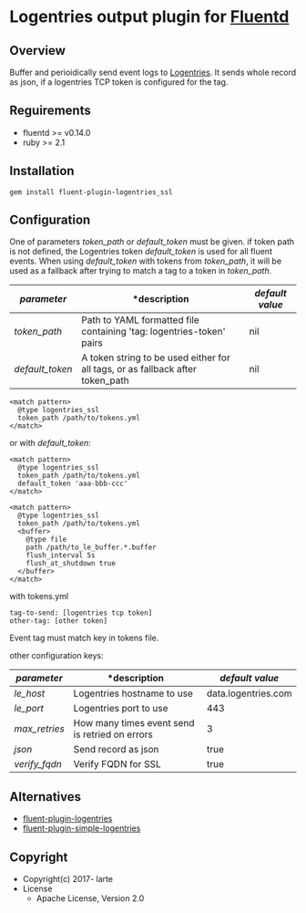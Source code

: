 # Logentries output plugin for [Fluentd](http://fluentd.org)

## Overview

Buffer and perioidically send event logs to [Logentries](http://logentries.com). It sends whole record as json, if
a logentries TCP token is configured for the tag.


## Reguirements

* fluentd >= v0.14.0
* ruby >= 2.1

## Installation

```
gem install fluent-plugin-logentries_ssl
```

## Configuration

One of parameters *token\_path* or *default\_token* must be given. if token path is not defined, the Logentries token *default\_token* is used for all fluent events. When using *default\_token* with tokens from *token\_path*, it will be used as a fallback after trying to match a tag to a token in *token\_path*.

| *parameter* | *description | *default value* |
|---|---|---|
| *token_path* | Path to YAML formatted file containing 'tag: logentries-token' pairs | nil |
| *default_token* | A token string to be used either for all tags, or as fallback after token_path| nil |


```
<match pattern>
  @type logentries_ssl
  token_path /path/to/tokens.yml
</match>
```

or with *default\_token*:

```
<match pattern>
  @type logentries_ssl
  token_path /path/to/tokens.yml
  default_token 'aaa-bbb-ccc'
</match>
```

```
<match pattern>
  @type logentries_ssl
  token_path /path/to/tokens.yml
  <buffer>
    @type file
    path /path/to_le_buffer.*.buffer
    flush_interval 5s
    flush_at_shutdown true
  </buffer>
</match>

````
with tokens.yml

```
tag-to-send: [logentries tcp token]
other-tag: [other token]
```

Event tag must match key in tokens file.

other configuration keys:

| *parameter* | *description | *default value* |
|---|---|---|
| *le_host* | Logentries hostname to use  | data.logentries.com |
| *le_port* | Logentries port to use | 443 |
| *max_retries* | How many times event send is retried on errors | 3 |
| *json* | Send record as json | true |
| *verify_fqdn* | Verify FQDN for SSL | true |


## Alternatives

* [fluent-plugin-logentries](https://github.com/Woorank/fluent-plugin-logentries)
* [fluent-plugin-simple-logentries](https://github.com/sowawa/fluent-plugin-simple-logentries)

## Copyright

* Copyright(c) 2017- larte
* License
  * Apache License, Version 2.0
